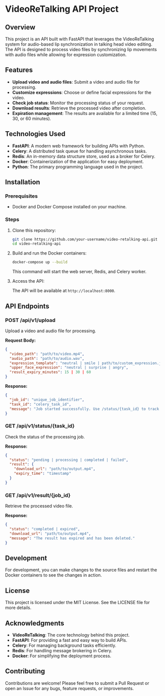 # VideoReTalking API Project

## Overview

This project is an API built with FastAPI that leverages the VideoReTalking system for audio-based lip synchronization in talking head video editing. The API is designed to process video files by synchronizing lip movements with audio files while allowing for expression customization.

## Features

- **Upload video and audio files**: Submit a video and audio file for processing.
- **Customize expressions**: Choose or define facial expressions for the video.
- **Check job status**: Monitor the processing status of your request.
- **Download results**: Retrieve the processed video after completion.
- **Expiration management**: The results are available for a limited time (15, 30, or 60 minutes).

## Technologies Used

- **FastAPI**: A modern web framework for building APIs with Python.
- **Celery**: A distributed task queue for handling asynchronous tasks.
- **Redis**: An in-memory data structure store, used as a broker for Celery.
- **Docker**: Containerization of the application for easy deployment.
- **Python**: The primary programming language used in the project.

## Installation

### Prerequisites

- Docker and Docker Compose installed on your machine.

### Steps

1. Clone this repository:

   ```bash
   git clone https://github.com/your-username/video-retalking-api.git
   cd video-retalking-api
   ```

2. Build and run the Docker containers:

   ```bash
   docker-compose up --build
   ```

   This command will start the web server, Redis, and Celery worker.

3. Access the API:

   The API will be available at `http://localhost:8000`.

## API Endpoints

### POST /api/v1/upload

Upload a video and audio file for processing.

**Request Body:**

```json
{
  "video_path": "path/to/video.mp4",
  "audio_path": "path/to/audio.wav",
  "expression_template": "neutral | smile | path/to/custom_expression.jpg",
  "upper_face_expression": "neutral | surprise | angry",
  "result_expiry_minutes": 15 | 30 | 60
}
```

**Response:**

```json
{
  "job_id": "unique_job_identifier",
  "task_id": "celery_task_id",
  "message": "Job started successfully. Use /status/{task_id} to track progress."
}
```

### GET /api/v1/status/{task_id}

Check the status of the processing job.

**Response:**

```json
{
  "status": "pending | processing | completed | failed",
  "result": {
    "download_url": "path/to/output.mp4",
    "expiry_time": "timestamp"
  }
}
```

### GET /api/v1/result/{job_id}

Retrieve the processed video file.

**Response:**

```json
{
  "status": "completed | expired",
  "download_url": "path/to/output.mp4",
  "message": "The result has expired and has been deleted."
}
```

## Development

For development, you can make changes to the source files and restart the Docker containers to see the changes in action.

## License

This project is licensed under the MIT License. See the LICENSE file for more details.

## Acknowledgments

- **VideoReTalking**: The core technology behind this project.
- **FastAPI**: For providing a fast and easy way to build APIs.
- **Celery**: For managing background tasks efficiently.
- **Redis**: For handling message brokering in Celery.
- **Docker**: For simplifying the deployment process.

## Contributing

Contributions are welcome! Please feel free to submit a Pull Request or open an Issue for any bugs, feature requests, or improvements.